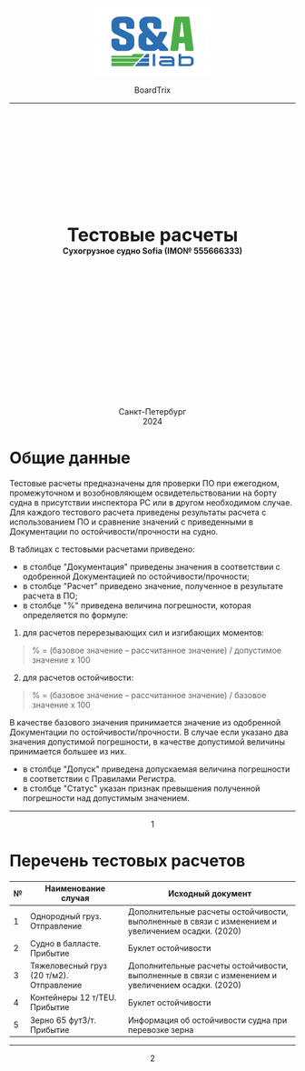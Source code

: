<HTML>

<HEAD>

<TITLE>Титульный лист</TITLE>

</HEAD>

<BODY>

<P> <CENTER> <img src="sa_lab.png" width="200" height="120" alt="Эмблема"> </CENTER> </P>

<P> <CENTER> BoardTrix </CENTER>

<HR SIZE=4 WIDTH=100% NOSHADE ALIGN=CENTER>

<TABLE WIDTH=100%>

</TABLE>

<BR> <BR> <BR> <BR> <BR><BR> <BR> <BR> <BR> <BR>

<P><FONT SIZE=6>

<CENTER><B> Тестовые расчеты </B> </FONT> </CENTER>

<CENTER><B> Сухогрузное судно Sofia (IMO№ 555666333) </B> </FONT> </CENTER>

<BR> <BR> <BR> <BR> <BR><BR> <BR> <BR> <BR> <BR> <BR> <BR> <BR> <BR>

<P> <CENTER> Санкт-Петербург <BR> 2024 </CENTER>

</BODY>

</HTML>

<div style="page-break-after: always;"></div>

# Общие данные
Тестовые расчеты предназначены для проверки ПО при ежегодном, промежуточном и возобновляющем освидетельствовании на борту судна в присутствии инспектора РС или в другом необходимом случае.
Для каждого тестового расчета приведены результаты расчета с использованием ПО и сравнение значений с приведенными в Документации по остойчивости/прочности на судно.  

В таблицах с тестовыми расчетами приведено:  
- в столбце "Документация" приведены значения в соответствии с одобренной Документацией по остойчивости/прочности;  
- в столбце "Расчет" приведено значение, полученное в результате расчета в ПО;  
- в столбце "%" приведена величина погрешности, которая определяется по формуле:  
1.  для расчетов перерезывающих сил и изгибающих моментов:  
> % = (базовое значение – рассчитанное значение) / допустимое значение х 100
2. для расчетов остойчивости:  
> % = (базовое значение – рассчитанное значение) / базовое значение х 100

В качестве базового значения принимается значение из одобренной Документации по остойчивости/прочности. В случае если указано два значения допустимой погрешности, в качестве допустимой величины принимается большее из них.  
- в столбце "Допуск" приведена допускаемая величина погрешности в соответствии с Правилами Регистра.  
- в столбце "Статус" указан признак превышения полученной погрешности над допустимым значением.  
<HTML>

<BODY>

<HR SIZE=4 WIDTH=100% NOSHADE ALIGN=CENTER>

<P> <CENTER> 1 </CENTER> </P>

</BODY>

</HTML>

<div style="page-break-after: always;"></div>

# Перечень тестовых расчетов  
|№|Наименование случая|Исходный документ|
|---|---|---|
|1|Однородный груз. Отправление|Дополнительные расчеты остойчивости, выполненные в связи с изменением и увеличением осадки. (2020)|
|2|Судно в балласте. Прибытие|Буклет остойчивости|
|3|Тяжеловесный груз (20 т/м2). Отправление|Дополнительные расчеты остойчивости, выполненные в связи с изменением и увеличением осадки. (2020)|
|4|Контейнеры 12 т/ТЕU. Прибытие|Буклет остойчивости|
|5|Зерно 65 фут3/т. Прибытие|Информация об остойчивости судна при перевозке зерна|

<HTML>

<BODY>

<HR SIZE=4 WIDTH=100% NOSHADE ALIGN=CENTER>

<P> <CENTER> 2 </CENTER> </P>

</BODY>

</HTML>

<div style="page-break-after: always;"></div>

